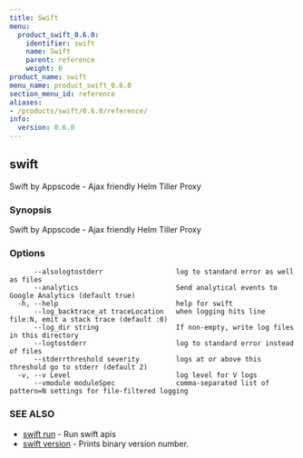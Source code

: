```yaml
---
title: Swift
menu:
  product_swift_0.6.0:
    identifier: swift
    name: Swift
    parent: reference
    weight: 0
product_name: swift
menu_name: product_swift_0.6.0
section_menu_id: reference
aliases:
- /products/swift/0.6.0/reference/
info:
  version: 0.6.0
---
```


## swift

Swift by Appscode - Ajax friendly Helm Tiller Proxy

### Synopsis

Swift by Appscode - Ajax friendly Helm Tiller Proxy

### Options

```
      --alsologtostderr                  log to standard error as well as files
      --analytics                        Send analytical events to Google Analytics (default true)
  -h, --help                             help for swift
      --log_backtrace_at traceLocation   when logging hits line file:N, emit a stack trace (default :0)
      --log_dir string                   If non-empty, write log files in this directory
      --logtostderr                      log to standard error instead of files
      --stderrthreshold severity         logs at or above this threshold go to stderr (default 2)
  -v, --v Level                          log level for V logs
      --vmodule moduleSpec               comma-separated list of pattern=N settings for file-filtered logging
```

### SEE ALSO

* [swift run](/products/swift/0.6.0/reference/swift_run)	 - Run swift apis
* [swift version](/products/swift/0.6.0/reference/swift_version)	 - Prints binary version number.

